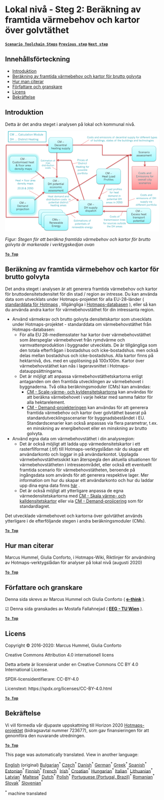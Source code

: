 <h1><a class="anchor" id="local-level---step-2--calculation-of-future-heat-demand-and-gross-floor-area-density-maps" href="#local-level---step-2--calculation-of-future-heat-demand-and-gross-floor-area-density-maps"><i class="fa fa-link"></i></a>Lokal nivå - Steg 2: Beräkning av framtida värmebehov och kartor över golvtäthet</h1><p> <a href="guide-local-and-municipal-levels#the-hotmaps-scenario-toolchain-different-steps"><strong><code>Scenario Toolchain Steps</code></strong></a> <a href="step-1-analysis-of-current-heat-demand-and-available-resource-potentials"><strong><code>Previous step</code></strong></a> <a href="step-3-Calculation-of-costs-of-decentral-heat-supply"><strong><code>Next step</code></strong></a><br/></p><h2><a class="anchor" id="table-of-contents" href="#table-of-contents"><i class="fa fa-link"></i></a> Innehållsförteckning</h2><ul><li> <a href="#introduction">Introduktion</a></li><li> <a href="#calculation-of-future-heat-demand-and-gross-floor-area-density-maps">Beräkning av framtida värmebehov och kartor för brutto golvyta</a></li><li> <a href="#how-to-cite">Hur man citerar</a></li><li> <a href="#authors-and-reviewers">Författare och granskare</a></li><li> <a href="#license">Licens</a></li><li> <a href="#acknowledgement">Bekräftelse</a></li></ul><h2><a class="anchor" id="introduction" href="#introduction"><i class="fa fa-link"></i></a> Introduktion</h2><p> Detta är det andra steget i analysen på lokal och kommunal nivå.</p><img src="/en/Step-2-Calculation-of-future-heat-demand-and-gross-floor-area-density-maps/Hotmaps_Local_Toolchain_Step_2final.png"/><p> <em>Figur: Stegen för att beräkna framtida värmebehov och kartor för brutto golvyta är markerade i verktygskedjan ovan</em></p><p><ins> <code><strong><a href="#table-of-contents">To Top</a></strong></code></ins></p><h2><a class="anchor" id="calculation-of-future-heat-demand-and-gross-floor-area-density-maps" href="#calculation-of-future-heat-demand-and-gross-floor-area-density-maps"><i class="fa fa-link"></i></a> Beräkning av framtida värmebehov och kartor för brutto golvyta</h2><p> Det andra steget i analysen är att generera framtida värmebehov och kartor för bruttodensitetsdensitet för din stad / region av intresse. Du kan använda data som utvecklats under Hotmaps-projektet för alla EU-28-länder ( <a href="https://wiki.hotmaps.eu/en/Hotmaps-open-data-repositories">standarddata för Hotmaps</a> , tillgängliga i <a href="https://gitlab.com/hotmaps">Hotmaps-databasen</a> ), eller så kan du använda andra kartor för värmebehovstäthet för din intressanta region.</p><ul><li> Använd värmekrav och brutto golvyta densitetskartor som utvecklats under Hotmaps-projektet - standarddata om värmebehovstäthet från Hotmaps-databasen:<ul><li> För alla EU 28-medlemsstater har kartor över värmebehovstäthet som återspeglar värmebehovet från rymdvärme och varmvattenproduktion i byggnader utvecklats. De är tillgängliga som den totala efterfrågan i bostadshus och icke-bostadshus. men också delas mellan bostadshus och icke-bostadshus. Alla kartor finns på hektarnivå, dvs. med en upplösning på 100x100m. Kartor över värmebehovstäthet kan nås i lageravsnittet i Hotmaps-datauppsättningarna.</li><li> Det är möjligt att anpassa värmebehovstäthetskartorna enligt antaganden om den framtida utvecklingen av värmebehovet i byggnaderna. Två olika beräkningsmoduler (CMs) kan användas:<ul><li> <a href="https://wiki.hotmaps.eu/en/CM-Scale-heat-and-cool-density-maps">CM - Scale-värme- och kyldensitetskartorna</a> kan användas för att beräkna värmebehovet i varje hektar med samma faktor för alla hektarelement.</li><li> <a href="https://wiki.hotmaps.eu/en/CM-Demand-projection">CM - Demand-projekteringen</a> kan användas för att generera framtida värmebehov och kartor över golvtäthet baserat på standardutvecklingsscenarier för byggnadsbeståndet i EU. Standardscenarier kan också anpassas via flera parametrar, t.ex. en minskning av energibehovet eller en minskning av brutto golvyta.</li></ul></li></ul></li><li> Använd egna data om värmebehovstäthet i din analysregion:<ul><li> Det är också möjligt att ladda upp värmedensitetskartor i ett rasterfilformat (.tif) till Hotmaps-verktygslådan när du skapar ett användarkonto och loggar in på användarkontot. Upplagda värmebehovstäthetsskikt kan återspegla den aktuella situationen för värmebehovstätheten i intresseområdet, eller också ett eventuellt framtida scenario för värmebehovstätheten, beroende på ingångsdata som används för att generera respektive lager. Mer information om hur du skapar ett användarkonto och hur du laddar upp dina egna data finns <a href="https://wiki.hotmaps.eu/en/Introduction-to-user-interface#upper-toolbar_connect">här</a> .</li><li> Det är också möjligt att ytterligare anpassa de egna värmedensitetskartorna med <a href="https://wiki.hotmaps.eu/en/CM-Scale-heat-and-cool-density-maps">CM - Skala värme- och kalldensitetskartor</a> eller via <a href="https://wiki.hotmaps.eu/en/CM-Demand-projection">CM - Demand-projicering</a> som för standardlagret.</li></ul></li></ul><p> Det utvecklade värmebehovet och kartorna över golvtäthet används ytterligare i de efterföljande stegen i andra beräkningsmoduler (CMs).</p><p><ins> <code><strong><a href="#table-of-contents">To Top</a></strong></code></ins></p><h2><a class="anchor" id="how-to-cite" href="#how-to-cite"><i class="fa fa-link"></i></a> Hur man citerar</h2><p> Marcus Hummel, Giulia Conforto, i Hotmaps-Wiki, Riktlinjer för användning av Hotmaps-verktygslådan för analyser på lokal nivå (augusti 2020)</p><p><ins> <code><strong><a href="#table-of-contents">To Top</a></strong></code></ins></p><h2><a class="anchor" id="authors-and-reviewers" href="#authors-and-reviewers"><i class="fa fa-link"></i></a> Författare och granskare</h2><p> Denna sida skrevs av Marcus Hummel och Giulia Conforto ( <strong><a href="https://e-think.ac.at">e-think</a></strong> ).</p><p> ☑ Denna sida granskades av Mostafa Fallahnejad ( <strong><a href="https://eeg.tuwien.ac.at/">EEG - TU Wien</a></strong> ).</p><p> <a href="#table-of-contents"><strong><code>To Top</code></strong></a></p><h2><a class="anchor" id="license" href="#license"><i class="fa fa-link"></i></a> Licens</h2><p> Copyright © 2016-2020: Marcus Hummel, Giulia Conforto</p><p> Creative Commons Attribution 4.0 internationell licens</p><p> Detta arbete är licensierat under en Creative Commons CC BY 4.0 International License.</p><p> SPDX-licensidentifierare: CC-BY-4.0</p><p> Licenstext: https://spdx.org/licenses/CC-BY-4.0.html</p><p> <a href="#table-of-contents"><strong><code>To Top</code></strong></a></p><h2><a class="anchor" id="acknowledgement" href="#acknowledgement"><i class="fa fa-link"></i></a> Bekräftelse</h2><p> Vi vill förmedla vår djupaste uppskattning till Horizon 2020 <a href="https://www.hotmaps-project.eu">Hotmaps-projektet</a> (bidragsavtal nummer 723677), som gav finansieringen för att genomföra den nuvarande utredningen.</p><p><ins> <code><strong><a href="#table-of-contents">To Top</a></strong></code></ins></p>
<!--- THIS IS A SUPER UNIQUE IDENTIFIER -->

This page was automatically translated. View in another language:

[English](../en/Step-2-Calculation-of-future-heat-demand-and-gross-floor-area-density-maps) (original) [Bulgarian](../bg/Step-2-Calculation-of-future-heat-demand-and-gross-floor-area-density-maps)<sup>\*</sup> [Czech](../cs/Step-2-Calculation-of-future-heat-demand-and-gross-floor-area-density-maps)<sup>\*</sup> [Danish](../da/Step-2-Calculation-of-future-heat-demand-and-gross-floor-area-density-maps)<sup>\*</sup> [German](../de/Step-2-Calculation-of-future-heat-demand-and-gross-floor-area-density-maps)<sup>\*</sup> [Greek](../el/Step-2-Calculation-of-future-heat-demand-and-gross-floor-area-density-maps)<sup>\*</sup> [Spanish](../es/Step-2-Calculation-of-future-heat-demand-and-gross-floor-area-density-maps)<sup>\*</sup> [Estonian](../et/Step-2-Calculation-of-future-heat-demand-and-gross-floor-area-density-maps)<sup>\*</sup> [Finnish](../fi/Step-2-Calculation-of-future-heat-demand-and-gross-floor-area-density-maps)<sup>\*</sup> [French](../fr/Step-2-Calculation-of-future-heat-demand-and-gross-floor-area-density-maps)<sup>\*</sup> [Irish](../ga/Step-2-Calculation-of-future-heat-demand-and-gross-floor-area-density-maps)<sup>\*</sup> [Croatian](../hr/Step-2-Calculation-of-future-heat-demand-and-gross-floor-area-density-maps)<sup>\*</sup> [Hungarian](../hu/Step-2-Calculation-of-future-heat-demand-and-gross-floor-area-density-maps)<sup>\*</sup> [Italian](../it/Step-2-Calculation-of-future-heat-demand-and-gross-floor-area-density-maps)<sup>\*</sup> [Lithuanian](../lt/Step-2-Calculation-of-future-heat-demand-and-gross-floor-area-density-maps)<sup>\*</sup> [Latvian](../lv/Step-2-Calculation-of-future-heat-demand-and-gross-floor-area-density-maps)<sup>\*</sup> [Maltese](../mt/Step-2-Calculation-of-future-heat-demand-and-gross-floor-area-density-maps)<sup>\*</sup> [Dutch](../nl/Step-2-Calculation-of-future-heat-demand-and-gross-floor-area-density-maps)<sup>\*</sup> [Polish](../pl/Step-2-Calculation-of-future-heat-demand-and-gross-floor-area-density-maps)<sup>\*</sup> [Portuguese (Portugal, Brazil)](../pt/Step-2-Calculation-of-future-heat-demand-and-gross-floor-area-density-maps)<sup>\*</sup> [Romanian](../ro/Step-2-Calculation-of-future-heat-demand-and-gross-floor-area-density-maps)<sup>\*</sup> [Slovak](../sk/Step-2-Calculation-of-future-heat-demand-and-gross-floor-area-density-maps)<sup>\*</sup> [Slovenian](../sl/Step-2-Calculation-of-future-heat-demand-and-gross-floor-area-density-maps)<sup>\*</sup>  

<sup>\*</sup> machine translated
